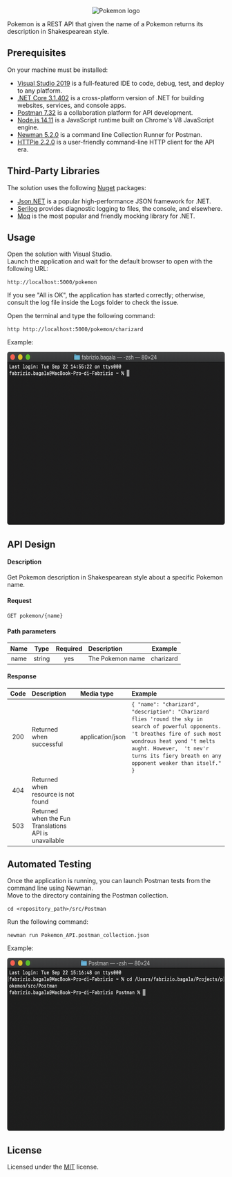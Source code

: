 <p align="center">
	<img src="https://upload.wikimedia.org/wikipedia/commons/thumb/9/98/International_Pok%C3%A9mon_logo.svg/320px-International_Pok%C3%A9mon_logo.svg.png" alt="Pokemon logo" />
</p>

Pokemon is a REST API that given the name of a Pokemon returns its description in Shakespearean style.

## Prerequisites

On your machine must be installed:

- [Visual Studio 2019](https://visualstudio.microsoft.com/) is a full-featured IDE to code, debug, test, and deploy to any platform.
- [.NET Core 3.1.402](https://dotnet.microsoft.com/) is a cross-platform version of .NET for building websites, services, and console apps.
- [Postman 7.32](https://www.postman.com/) is a collaboration platform for API development.
- [Node.js 14.11](https://nodejs.org/en/) is a JavaScript runtime built on Chrome's V8 JavaScript engine.
- [Newman 5.2.0](https://learning.postman.com/docs/running-collections/using-newman-cli/command-line-integration-with-newman/#:~:text=Newman%20is%20a%20command%20line,integration%20servers%20and%20build%20systems.) is a command line Collection Runner for Postman.
- [HTTPie 2.2.0](https://httpie.org/) is a user-friendly command-line HTTP client for the API era.

## Third-Party Libraries

The solution uses the following [Nuget](https://www.nuget.org/) packages:
- [Json.NET](https://www.newtonsoft.com/json) is a popular high-performance JSON framework for .NET.
- [Serilog](https://serilog.net/) provides diagnostic logging to files, the console, and elsewhere.
- [Moq](https://github.com/moq/moq4) is the most popular and friendly mocking library for .NET.

## Usage

Open the solution with Visual Studio.
<br />
Launch the application and wait for the default browser to open with the following URL:

    http://localhost:5000/pokemon

If you see "All is OK", the application has started correctly; otherwise, consult the log file inside the Logs folder to check the issue.

Open the terminal and type the following command:

    http http://localhost:5000/pokemon/charizard

Example:

<p align="center">
	<img src="resources/httpie.gif" alt="HTTPie" width="600" height="400" />
</p>

## API Design

#### Description

  Get Pokemon description in Shakespearean style about a specific Pokemon name.

  #### Request

    GET pokemon/{name}

  #### Path parameters

  | Name   | Type   | Required  | Description      | Example   |
  | :----: | :----: | :----:    | :---             | :----:    |
  | name   | string | yes       | The Pokemon name | charizard |

  #### Response

  | Code   | Description  | Media type | Example |
  | :----: | :---      | :---       | :---    |
  | 200    | Returned when successful | application/json | `{ "name": "charizard", "description": "Charizard flies 'round the sky in search of powerful opponents. 't breathes fire of such most wondrous heat yond 't melts aught. However,  't nev'r turns its fiery breath on any opponent weaker than itself." }` |
  | 404    | Returned when resource is not found | | |
  | 503    | Returned when the Fun Translations API is unavailable | | |

## Automated Testing

Once the application is running, you can launch Postman tests from the command line using Newman.
<br />
Move to the directory containing the Postman collection.

    cd <repository_path>/src/Postman

Run the following command:

    newman run Pokemon_API.postman_collection.json

Example:

<p align="center">
	<img src="resources/newman.gif" alt="Newman" width="600" height="400" />
</p>

## License

Licensed under the [MIT](LICENSE) license.
